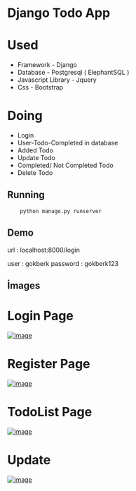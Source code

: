 # Django Todo App

# Used

- Framework - Django
- Database - Postgresql ( ElephantSQL )
- Javascript Library - Jquery 
- Css  - Bootstrap


# Doing

- Login
- User-Todo-Completed in database
- Added Todo
- Update Todo
- Completed/ Not Completed Todo
- Delete Todo

## Running

```shell
    python manage.py runserver

```



## Demo

url : localhost:8000/login

user : gokberk
password : gokberk123




## İmages

<h1>Login Page</h1>

[![image](https://i.hizliresim.com/c0dFCC.png)](https://i.hizliresim.com/c0dFCC)

<h1>Register Page</h1>

[![image](https://i.hizliresim.com/8QrbI6.png)](https://i.hizliresim.com/8QrbI6)

<h1>TodoList Page</h1>

[![image](https://i.hizliresim.com/f6Dytl.png)](https://i.hizliresim.com/f6Dytl)

<h1>Update</h1>

[![image](https://i.hizliresim.com/GblTHD.png)](https://i.hizliresim.com/GblTHD)




